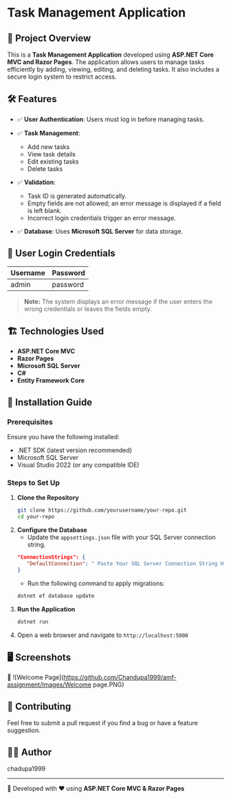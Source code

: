 # Task Management Application

## 📌 Project Overview
This is a **Task Management Application** developed using **ASP.NET Core MVC and Razor Pages**. The application allows users to manage tasks efficiently by adding, viewing, editing, and deleting tasks. It also includes a secure login system to restrict access.


## 🛠 Features
- ✅ **User Authentication**: Users must log in before managing tasks.
  
- ✅ **Task Management**:
  - Add new tasks
  - View task details
  - Edit existing tasks
  - Delete tasks
    
- ✅ **Validation**:
  - Task ID is generated automatically.
  - Empty fields are not allowed; an error message is displayed if a field is left blank.
  - Incorrect login credentials trigger an error message.
    
- ✅ **Database**: Uses **Microsoft SQL Server** for data storage.

  


## 🔐 User Login Credentials
| Username | Password |
|----------|----------|
| admin    | password |

> **Note:** The system displays an error message if the user enters the wrong credentials or leaves the fields empty.


## 🏗 Technologies Used
- **ASP.NET Core MVC**
- **Razor Pages**
- **Microsoft SQL Server**
- **C#**
- **Entity Framework Core**


## 🚀 Installation Guide
### Prerequisites
Ensure you have the following installed:
- .NET SDK (latest version recommended)
- Microsoft SQL Server
- Visual Studio 2022 (or any compatible IDE)

### Steps to Set Up
1. **Clone the Repository**
   ```sh
   git clone https://github.com/yourusername/your-repo.git
   cd your-repo
   ```
2. **Configure the Database**
   - Update the `appsettings.json` file with your SQL Server connection string.
   ```json
   "ConnectionStrings": {
      "DefaultConnection": " Paste Your SQL Server Connection String Here"
   }
   ```
   - Run the following command to apply migrations:
   ```sh
   dotnet ef database update
   ```
3. **Run the Application**
   ```sh
   dotnet run
   ```
4. Open a web browser and navigate to `http://localhost:5000`



## 🖥 Screenshots
🚀 ![Welcome Page](https://github.com/Chandupa1999/amf-assignment/Images/Welcome page.PNG)


## 🤝 Contributing
Feel free to submit a pull request if you find a bug or have a feature suggestion.


## 👨‍💻 Author
chadupa1999

---
🚀 Developed with ❤️ using **ASP.NET Core MVC & Razor Pages**
